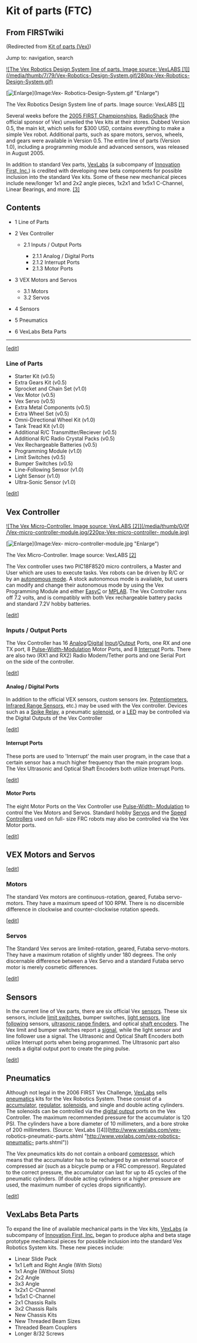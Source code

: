# Kit of parts (FTC)

## From FIRSTwiki

(Redirected from [Kit of parts (Vex)](/index.php?title=Kit_of_parts_%28Vex%29&redirect=no "Kit of parts
\(Vex\)"))

Jump to: navigation, search

[![The Vex Robotics Design System line of parts. Image source: VexLABS
\[1\]](/media/thumb/7/79/Vex-Robotics-Design-System.gif/280px-Vex-Robotics-
Design-System.gif)](Image:Vex-Robotics-Design-System.gif "The Vex
Robotics Design System line of parts. Image source: VexLABS \[1\]")

[![Enlarge](/skins/common/images/magnify-clip.png)](Image:Vex-
Robotics-Design-System.gif "Enlarge")

The Vex Robotics Design System line of parts. Image source: VexLABS [[1]](http://www.vexlabs.com "http://www.vexlabs.com")

Several weeks before the [2005 FIRST Championships](Championship_Event_%282005%29 "Championship Event
\(2005\)"), [RadioShack](/index.php?title=RadioShack&action=edit "RadioShack") (the official sponsor of Vex) unveiled the Vex kits at their stores. Dubbed Version 0.5, the main kit, which sells for $300 USD, contains everything to make a simple Vex robot. Additional parts, such as spare motors, servos, wheels, and gears were available in Version 0.5\. The entire line of parts (Version 1.0), including a programming module and advanced sensors, was released in August 2005.

In addition to standard Vex parts, [VexLabs](/index.php?title=VexLabs&action=edit "VexLabs") (a subcompany of [Innovation First, Inc.](Innovation_First%2C_Inc. "Innovation
First, Inc.")) is credited with developing new beta components for possible inclusion into the standard Vex kits. Some of these new mechanical pieces include new/longer 1x1 and 2x2 angle pieces, 1x2x1 and 1x5x1 C-Channel, Linear Bearings, and more. [[3]](http://www.vexlabs.com "http://www.vexlabs.com")

## Contents

- 1 Line of Parts
- 2 Vex Controller

  - 2.1 Inputs / Output Ports

    - 2.1.1 Analog / Digital Ports
    - 2.1.2 Interrupt Ports
    - 2.1.3 Motor Ports

- 3 VEX Motors and Servos

  - 3.1 Motors
  - 3.2 Servos

- 4 Sensors
- 5 Pneumatics
- 6 VexLabs Beta Parts

--------------------------------------------------------------------------------

[[edit](/index.php?title=Kit_of_parts_%28FTC%29&action=edit&section=1 "Edit
section: Line of Parts")]

### Line of Parts

- Starter Kit (v0.5)
- Extra Gears Kit (v0.5)
- Sprocket and Chain Set (v1.0)
- Vex Motor (v0.5)
- Vex Servo (v0.5)
- Extra Metal Components (v0.5)
- Extra Wheel Set (v0.5)
- Omni-Directional Wheel Kit (v1.0)
- Tank Tread Kit (v1.0)
- Additional R/C Transmitter/Reciever (v0.5)
- Additional R/C Radio Crystal Packs (v0.5)
- Vex Rechargeable Batteries (v0.5)
- Programming Module (v1.0)
- Limit Switches (v0.5)
- Bumper Switches (v0.5)
- Line-Following Sensor (v1.0)
- Light Sensor (v1.0)
- Ultra-Sonic Sensor (v1.0)

[[edit](/index.php?title=Kit_of_parts_%28FTC%29&action=edit&section=2 "Edit
section: Vex Controller")]

## Vex Controller

[![The Vex Micro-Controller. Image source: VexLABS \[2\]](/media/thumb/0/0f
/Vex-micro-controller-module.jpg/220px-Vex-micro-controller-
module.jpg)](Image:Vex-micro-controller-module.jpg "The Vex Micro-
Controller. Image source: VexLABS \[2\]")

[![Enlarge](/skins/common/images/magnify-clip.png)](Image:Vex-
micro-controller-module.jpg "Enlarge")

The Vex Micro-Controller. Image source: VexLABS [[2]](http://www.vexlabs.com "http://www.vexlabs.com")

The Vex controller uses two PIC18F8520 micro controllers, a Master and User which are uses to execute tasks. Vex robots can be driven by R/C or by an [autonomous mode](Autonomous_mode "Autonomous mode"). A stock autonomous mode is available, but users can modify and change their autonomous mode by using the Vex Programming Module and either [EasyC](/index.php?title=EasyC&action=edit "EasyC") or [MPLAB](MPLAB "MPLAB"). The Vex Controller runs off 7.2 volts, and is compatibly with both Vex rechargeable battery packs and standard 7.2V hobby batteries.

[[edit](/index.php?title=Kit_of_parts_%28FTC%29&action=edit&section=3 "Edit
section: Inputs / Output Ports")]

### Inputs / Output Ports

The Vex Controller has 16 [Analog](Analog "Analog")/[Digital](digital) [Input](Input "Input")/[Output](Output "Output") Ports, one RX and one TX port, 8 [Pulse-Width-Modulation](pwm) Motor Ports, and 8 [Interrupt](Interrupts "Interrupts") Ports. There are also two (RX1 and RX2) Radio Modem/Tether ports and one Serial Port on the side of the controller.

[[edit](/index.php?title=Kit_of_parts_%28FTC%29&action=edit&section=4 "Edit
section: Analog / Digital Ports")]

#### Analog / Digital Ports

In addition to the official VEX sensors, custom sensors (ex. [Potentiometers](Potentiometer "Potentiometer"), [Infrared Range Sensors](/index.php?title=Infrared_Range_Sensors&action=edit "Infrared Range
Sensors"), etc.) may be used with the Vex controller. Devices such as a [Spike Relay](spike-relay), a pneumatic [solenoid](Solenoid "Solenoid"), or a [LED](/index.php?title=LED&action=edit "LED") may be controlled via the Digital Outputs of the Vex Controller

[[edit](/index.php?title=Kit_of_parts_%28FTC%29&action=edit&section=5 "Edit
section: Interrupt Ports")]

#### Interrupt Ports

These ports are used to 'Interrupt' the main user program, in the case that a certain sensor has a much higher frequency than the main program loop. The Vex Ultrasonic and Optical Shaft Encoders both utilize Interrupt Ports.

[[edit](/index.php?title=Kit_of_parts_%28FTC%29&action=edit&section=6 "Edit
section: Motor Ports")]

#### Motor Ports

The eight Motor Ports on the Vex Controller use [Pulse-Width- Modulation](pwm) to control the Vex Motors and Servos. Standard hobby [Servos](Servo "Servo") and the [Speed Controllers](speed-controller) used on full- size FRC robots may also be controlled via the Vex Motor ports.

[[edit](/index.php?title=Kit_of_parts_%28FTC%29&action=edit&section=7 "Edit
section: VEX Motors and Servos")]

## VEX Motors and Servos

[[edit](/index.php?title=Kit_of_parts_%28FTC%29&action=edit&section=8 "Edit
section: Motors")]

### Motors

The standard Vex motors are continuous-rotation, geared, Futaba servo-motors. They have a maximum speed of 100 RPM. There is no discernible difference in clockwise and counter-clockwise rotation speeds.

[[edit](/index.php?title=Kit_of_parts_%28FTC%29&action=edit&section=9 "Edit
section: Servos")]

### Servos

The Standard Vex servos are limited-rotation, geared, Futaba servo-motors. They have a maximum rotation of slightly under 180 degrees. The only discernable difference between a Vex Servo and a standard Futaba servo motor is merely cosmetic differences.

[[edit](/index.php?title=Kit_of_parts_%28FTC%29&action=edit&section=10 "Edit
section: Sensors")]

## Sensors

In the current line of Vex parts, there are six official Vex [sensors](sensor). These six sensors, include [limit switches](Limit_switch "Limit switch"), bumper switches, [light sensors](/index.php?title=Light_sensor&action=edit "Light sensor"), [line following](Line_following "Line following") sensors, [ultrasonic range finders](/index.php?title=Ultrasonic_range_finder&action=edit "Ultrasonic range finder"), and optical [shaft encoders](Encoder "Encoder"). The Vex limit and bumper switches report a <digital> [signal](/index.php?title=Signal&action=edit "Signal"), while the light sensor and line follower use a <analog> signal. The Ultrasonic and Optical Shaft Encoders both utilize Interrupt ports when being programmed. The Ultrasonic part also needs a digital output port to create the ping pulse.

[[edit](/index.php?title=Kit_of_parts_%28FTC%29&action=edit&section=11 "Edit
section: Pneumatics")]

## Pneumatics

Although not legal in the 2006 FIRST Vex Challenge, [VexLabs](/index.php?title=VexLabs&action=edit "VexLabs") sells [pneumatics](Pneumatics "Pneumatics") kits for the Vex Robotics System. These consist of a [accumulator](/index.php?title=Accumulator&action=edit "Accumulator"), [regulator](/index.php?title=Regulator&action=edit "Regulator"), [solenoids](Solenoid "Solenoid"), and single and double acting cylinders. The solenoids can be controlled via the [digital output](/index.php?title=Digital_output&action=edit "Digital output") ports on the Vex Controller. The maximum recommended pressure for the accumulator is 120 PSI. The cylinders have a bore diameter of 10 millimeters, and a bore stroke of 200 millimeters. (Source: VexLabs [[4]](http://www.vexlabs.com/vex-
robotics-pneumatic-parts.shtml "http://www.vexlabs.com/vex-robotics-pneumatic-
parts.shtml"))

The Vex pneumatics kits do not contain a onboard [compressor](Compressor "Compressor"), which means that the accumulator has to be recharged by an external source of compressed air (such as a bicycle pump or a FRC compressor). Regulated to the correct pressure, the accumulator can last for up to 45 cycles of the pneumatic cylinders. (If double acting cylinders or a higher pressure are used, the maximum number of cycles drops significantly).

[[edit](/index.php?title=Kit_of_parts_%28FTC%29&action=edit&section=12 "Edit
section: VexLabs Beta Parts")]

## VexLabs Beta Parts

To expand the line of available mechanical parts in the Vex kits, [VexLabs](/index.php?title=VexLabs&action=edit "VexLabs") (a subcompany of [Innovation First, Inc.](Innovation_First%2C_Inc. "Innovation
First, Inc.") began to produce alpha and beta stage prototype mechanical pieces for possible inclusion into the standard Vex Robotics System kits. These new pieces include:

- Linear Slide Pack
- 1x1 Left and Right Angle (With Slots)
- 1x1 Angle (Without Slots)
- 2x2 Angle
- 3x3 Angle
- 1x2x1 C-Channel
- 1x5x1 C-Channel
- 2x1 Chassis Rails
- 3x2 Chassis Rails
- New Chassis Kits
- New Threaded Beam Sizes
- Threaded Beam Couplers
- Longer 8/32 Screws
